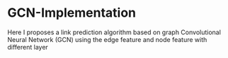 # GCN-Implementation
Here I proposes a link prediction algorithm based on graph Convolutional Neural Network (GCN) using the edge feature and node feature with different layer
